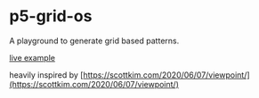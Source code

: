 # p5-grid-os

A playground to generate grid based patterns.

[live example](https://error-four-o-four.github.io/p5-grid-os/)

heavily inspired by [https://scottkim.com/2020/06/07/viewpoint/](https://scottkim.com/2020/06/07/viewpoint/)
